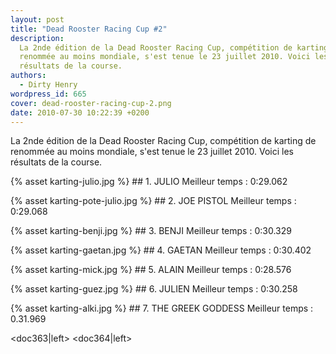 ```yaml
---
layout: post
title: "Dead Rooster Racing Cup #2"
description:
  La 2nde édition de la Dead Rooster Racing Cup, compétition de karting de
  renommée au moins mondiale, s'est tenue le 23 juillet 2010. Voici les
  résultats de la course.
authors:
  - Dirty Henry
wordpress_id: 665
cover: dead-rooster-racing-cup-2.png
date: 2010-07-30 10:22:39 +0200
---
```


La 2nde édition de la Dead Rooster Racing Cup, compétition de karting de
renommée au moins mondiale, s'est tenue le 23 juillet 2010. Voici les résultats
de la course.

{% asset karting-julio.jpg %} ## 1. JULIO Meilleur temps : 0:29.062

<div style="clear: both"></div>

{% asset karting-pote-julio.jpg %} ## 2. JOE PISTOL Meilleur temps : 0:29.068

<div style="clear: both"></div>

{% asset karting-benji.jpg %} ## 3. BENJI Meilleur temps : 0:30.329

<div style="clear: both"></div>

{% asset karting-gaetan.jpg %} ## 4. GAETAN Meilleur temps : 0:30.402

<div style="clear: both"></div>

{% asset karting-mick.jpg %} ## 5. ALAIN Meilleur temps : 0:28.576

<div style="clear: both"></div>

{% asset karting-guez.jpg %} ## 6. JULIEN Meilleur temps : 0:30.258

<div style="clear: both"></div>

{% asset karting-alki.jpg %} ## 7. THE GREEK GODDESS Meilleur temps : 0.31.969

<div style="clear: both"></div>

<doc363|left> <doc364|left>
